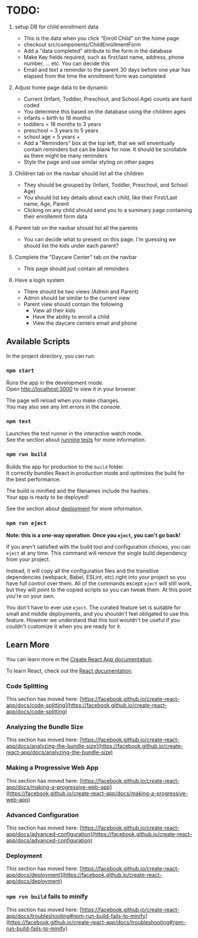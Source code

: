 # TODO:
1) setup DB for child enrollment data
   - This is the data when you click "Enroll Child" on the home page
   - checkout src/components/ChildEnrollmentForm
   - Add a "data completed" attribute to the form in the database
   - Make Key fields required, such as first/last name, address, phone number, ... etc. You can decide this
   - Email and text a reminder to the parent 30 days before one year has elapsed from the time the enrollment form was completed
     
2) Adjust home page data to be dynamic
   - Current (Infant, Toddler, Preschool, and School Age) counts are hard coded
   - You determine this based on the database using the children ages
   - infants = birth to 18 months
   - toddlers = 18 months to 3 years
   - preschool = 3 years to 5 years
   - school age = 5 years +
   - Add a "Reminders" box at the top left, that we will enventually contain reminders but can be blank for now. It should be scrollable as there might be many reminders
   - Style the page and use similar styling on other pages
   
3) Children tab on the navbar should list all the children
   - They should be grouped by (Infant, Toddler, Preschool, and School Age)
   - You should list key details about each child, like their First/Last name, Age, Parent
   - Clicking on any child should send you to a summary page containing their enrollemnt form data
     
4) Parent tab on the navbar should list all the parents
   - You can decide what to present on this page. I'm guessing we should list the kids under each parent?

5) Complete the "Daycare Center" tab on the navbar
   - This page should just contain all reminders
  
6) Have a login system
   - There should be two views (Admin and Parent)
   - Admin should be similar to the current view
   - Parent view should contain the following
       * View all their kids
       * Have the ability to enroll a child
       * View the daycare centers email and phone
         
   

## Available Scripts

In the project directory, you can run:

### `npm start`

Runs the app in the development mode.\
Open [http://localhost:3000](http://localhost:3000) to view it in your browser.

The page will reload when you make changes.\
You may also see any lint errors in the console.

### `npm test`

Launches the test runner in the interactive watch mode.\
See the section about [running tests](https://facebook.github.io/create-react-app/docs/running-tests) for more information.

### `npm run build`

Builds the app for production to the `build` folder.\
It correctly bundles React in production mode and optimizes the build for the best performance.

The build is minified and the filenames include the hashes.\
Your app is ready to be deployed!

See the section about [deployment](https://facebook.github.io/create-react-app/docs/deployment) for more information.

### `npm run eject`

**Note: this is a one-way operation. Once you `eject`, you can't go back!**

If you aren't satisfied with the build tool and configuration choices, you can `eject` at any time. This command will remove the single build dependency from your project.

Instead, it will copy all the configuration files and the transitive dependencies (webpack, Babel, ESLint, etc) right into your project so you have full control over them. All of the commands except `eject` will still work, but they will point to the copied scripts so you can tweak them. At this point you're on your own.

You don't have to ever use `eject`. The curated feature set is suitable for small and middle deployments, and you shouldn't feel obligated to use this feature. However we understand that this tool wouldn't be useful if you couldn't customize it when you are ready for it.

## Learn More

You can learn more in the [Create React App documentation](https://facebook.github.io/create-react-app/docs/getting-started).

To learn React, check out the [React documentation](https://reactjs.org/).

### Code Splitting

This section has moved here: [https://facebook.github.io/create-react-app/docs/code-splitting](https://facebook.github.io/create-react-app/docs/code-splitting)

### Analyzing the Bundle Size

This section has moved here: [https://facebook.github.io/create-react-app/docs/analyzing-the-bundle-size](https://facebook.github.io/create-react-app/docs/analyzing-the-bundle-size)

### Making a Progressive Web App

This section has moved here: [https://facebook.github.io/create-react-app/docs/making-a-progressive-web-app](https://facebook.github.io/create-react-app/docs/making-a-progressive-web-app)

### Advanced Configuration

This section has moved here: [https://facebook.github.io/create-react-app/docs/advanced-configuration](https://facebook.github.io/create-react-app/docs/advanced-configuration)

### Deployment

This section has moved here: [https://facebook.github.io/create-react-app/docs/deployment](https://facebook.github.io/create-react-app/docs/deployment)

### `npm run build` fails to minify

This section has moved here: [https://facebook.github.io/create-react-app/docs/troubleshooting#npm-run-build-fails-to-minify](https://facebook.github.io/create-react-app/docs/troubleshooting#npm-run-build-fails-to-minify)
